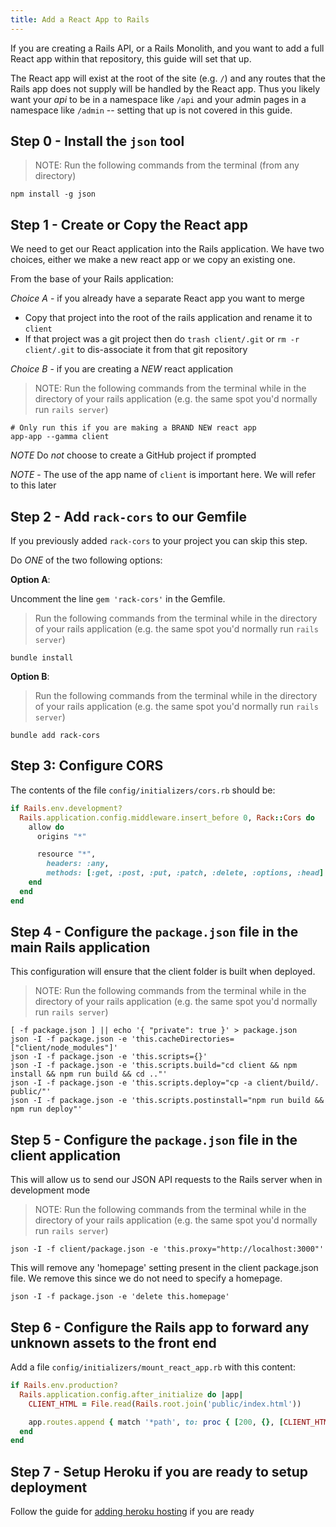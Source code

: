 ```yaml
---
title: Add a React App to Rails
---
```


If you are creating a Rails API, or a Rails Monolith, and you want to add a full
React app within that repository, this guide will set that up.

The React app will exist at the root of the site (e.g. `/`) and any routes that
the Rails app does not supply will be handled by the React app. Thus you likely
want your _api_ to be in a namespace like `/api` and your admin pages in a
namespace like `/admin` -- setting that up is not covered in this guide.

## Step 0 - Install the `json` tool

> NOTE: Run the following commands from the terminal (from any directory)

```shell
npm install -g json
```

## Step 1 - Create or Copy the React app

We need to get our React application into the Rails application. We have two
choices, either we make a new react app or we copy an existing one.

From the base of your Rails application:

_Choice A_ - if you already have a separate React app you want to merge

- Copy that project into the root of the rails application and rename it to
  `client`
- If that project was a git project then do `trash client/.git` or
  `rm -r client/.git` to dis-associate it from that git repository

_Choice B_ - if you are creating a _NEW_ react application

> NOTE: Run the following commands from the terminal while in the directory of
> your rails application (e.g. the same spot you'd normally run `rails server`)

```shell
# Only run this if you are making a BRAND NEW react app
app-app --gamma client
```

_NOTE_ Do _not_ choose to create a GitHub project if prompted

_NOTE_ - The use of the app name of `client` is important here. We will refer to
this later

## Step 2 - Add `rack-cors` to our Gemfile

If you previously added `rack-cors` to your project you can skip this step.

Do _ONE_ of the two following options:

**Option A**:

Uncomment the line `gem 'rack-cors'` in the Gemfile.

> Run the following commands from the terminal while in the directory of your
> rails application (e.g. the same spot you'd normally run `rails server`)

```shell
bundle install
```

**Option B**:

> Run the following commands from the terminal while in the directory of your
> rails application (e.g. the same spot you'd normally run `rails server`)

```shell
bundle add rack-cors
```

## Step 3: Configure CORS

The contents of the file `config/initializers/cors.rb` should be:

```ruby
if Rails.env.development?
  Rails.application.config.middleware.insert_before 0, Rack::Cors do
    allow do
      origins "*"

      resource "*",
        headers: :any,
        methods: [:get, :post, :put, :patch, :delete, :options, :head]
    end
  end
end
```

## Step 4 - Configure the `package.json` file in the main Rails application

This configuration will ensure that the client folder is built when deployed.

> NOTE: Run the following commands from the terminal while in the directory of
> your rails application (e.g. the same spot you'd normally run `rails server`)

```shell
[ -f package.json ] || echo '{ "private": true }' > package.json
json -I -f package.json -e 'this.cacheDirectories=["client/node_modules"]'
json -I -f package.json -e 'this.scripts={}'
json -I -f package.json -e 'this.scripts.build="cd client && npm install && npm run build && cd .."'
json -I -f package.json -e 'this.scripts.deploy="cp -a client/build/. public/"'
json -I -f package.json -e 'this.scripts.postinstall="npm run build && npm run deploy"'
```

## Step 5 - Configure the `package.json` file in the client application

This will allow us to send our JSON API requests to the Rails server when in
development mode

> NOTE: Run the following commands from the terminal while in the directory of
> your rails application (e.g. the same spot you'd normally run `rails server`)

```shell
json -I -f client/package.json -e 'this.proxy="http://localhost:3000"'
```

This will remove any 'homepage' setting present in the client package.json file.
We remove this since we do not need to specify a homepage.

```shell
json -I -f package.json -e 'delete this.homepage'
```

## Step 6 - Configure the Rails app to forward any unknown assets to the front end

Add a file `config/initializers/mount_react_app.rb` with this content:

```ruby
if Rails.env.production?
  Rails.application.config.after_initialize do |app|
    CLIENT_HTML = File.read(Rails.root.join('public/index.html'))

    app.routes.append { match '*path', to: proc { [200, {}, [CLIENT_HTML]] }, via: [:get] }
  end
end
```

## Step 7 - Setup Heroku if you are ready to setup deployment

Follow the guide for
[adding heroku hosting](/handbook/resources/rails/add-heroku-hosting-to-our-rails-app)
if you are ready
